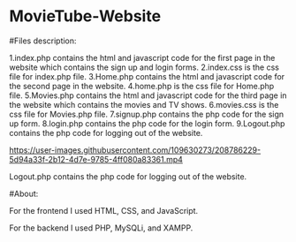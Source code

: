 # MovieTube-Website
#Files description:

1.index.php contains the html and javascript code for the first page in the website which contains the sign up and login forms.
2.index.css is the css file for index.php file.
3.Home.php contains the html and javascript code for the second page in the website.
4.home.php is the css file for Home.php file.
5.Movies.php contains the html and javascript code for the third page in the website which contains the movies and TV shows.
6.movies.css is the css file for Movies.php file.
7.signup.php contains the php code for the sign up form.
8.login.php contains the php code for the login form.
9.Logout.php contains the php code for logging out of the website.

https://user-images.githubusercontent.com/109630273/208786229-5d94a33f-2b12-4d7e-9785-4ff080a83361.mp4

Logout.php contains the php code for logging out of the website.

#About:

For the frontend I used HTML, CSS, and JavaScript.

For the backend I used PHP, MySQLi, and XAMPP.
